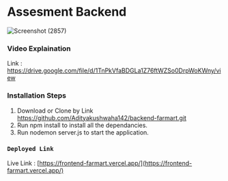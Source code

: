 # Assesment Backend

![Screenshot (2857)](https://github.com/Adityakushwaha142/frontend-farmart/assets/65178299/c4554c0a-5046-426e-a2b1-b8c51d193089)

### Video Explaination

Link : https://drive.google.com/file/d/1TnPkVfaBDGLa1Z76ftWZSo0DrpWoKWny/view

### Installation Steps

1. Download or Clone by Link https://github.com/Adityakushwaha142/backend-farmart.git
2. Run npm install to install all the dependancies.
3. Run nodemon server.js to start the application.

### `Deployed Link`

Live Link : [https://frontend-farmart.vercel.app/](https://frontend-farmart.vercel.app/)
